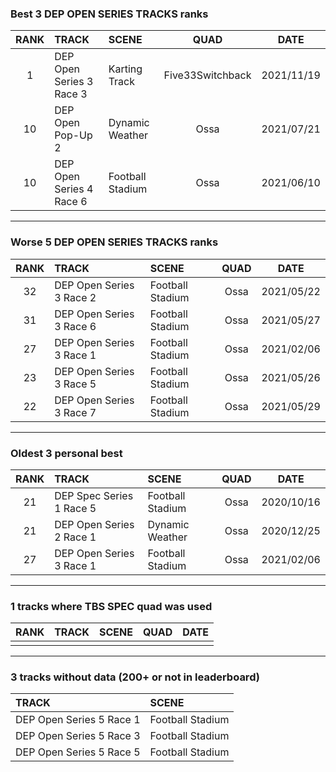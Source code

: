 ### Best 3 DEP OPEN SERIES TRACKS ranks
|RANK|TRACK|SCENE|QUAD|DATE|
|:---:|:---|:---|:---:|:---:|
|1|DEP Open Series 3 Race 3|Karting Track|Five33Switchback|2021/11/19|
|10|DEP Open Pop-Up 2|Dynamic Weather|Ossa|2021/07/21|
|10|DEP Open Series 4 Race 6|Football Stadium|Ossa|2021/06/10|
---
### Worse 5 DEP OPEN SERIES TRACKS ranks
|RANK|TRACK|SCENE|QUAD|DATE|
|:---:|:---|:---|:---:|:---:|
|32|DEP Open Series 3 Race 2|Football Stadium|Ossa|2021/05/22|
|31|DEP Open Series 3 Race 6|Football Stadium|Ossa|2021/05/27|
|27|DEP Open Series 3 Race 1|Football Stadium|Ossa|2021/02/06|
|23|DEP Open Series 3 Race 5|Football Stadium|Ossa|2021/05/26|
|22|DEP Open Series 3 Race 7|Football Stadium|Ossa|2021/05/29|
---
### Oldest 3 personal best
|RANK|TRACK|SCENE|QUAD|DATE|
|:---:|:---|:---|:---:|:---:|
|21|DEP Spec Series 1 Race 5|Football Stadium|Ossa|2020/10/16|
|21|DEP Open Series 2 Race 1|Dynamic Weather|Ossa|2020/12/25|
|27|DEP Open Series 3 Race 1|Football Stadium|Ossa|2021/02/06|
---
### 1 tracks where TBS SPEC quad was used
|RANK|TRACK|SCENE|QUAD|DATE|
|:---:|:---|:---|:---:|:---:|
||||||
---
### 3 tracks without data (200+ or not in leaderboard)
|TRACK|SCENE|
|:---|:---|
|DEP Open Series 5 Race 1|Football Stadium|
|DEP Open Series 5 Race 3|Football Stadium|
|DEP Open Series 5 Race 5|Football Stadium|
